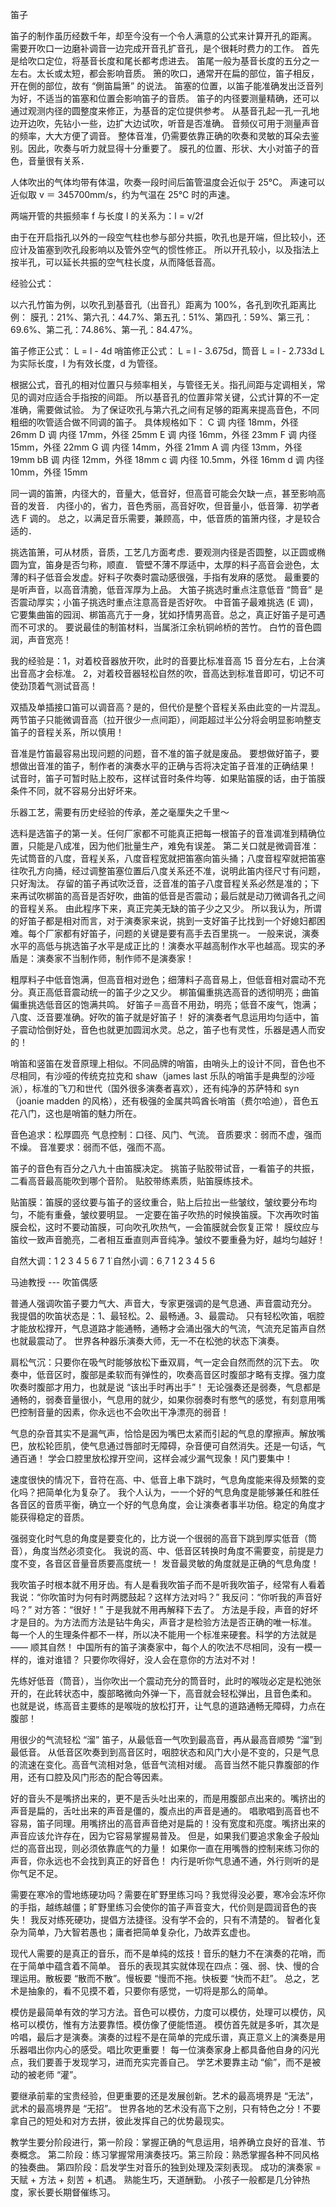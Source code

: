 笛子

笛子的制作虽历经数千年，却至今没有一个令人满意的公式来计算开孔的距离。
需要开吹口一边磨补调音一边完成开音孔扩音孔，是个很耗时费力的工作。
首先是给吹口定位，将基音长度和尾长都考虑进去。
笛尾一般为基音长度的五分之一左右。太长或太短，都会影响音质。
箫的吹口，通常开在扁的部位，笛子相反，开在側的部位，故有 “側笛扁箫” 的说法。
笛塞的位置，以笛子能准确发出泛音列为好，不适当的笛塞和位置会影响笛子的音质。
笛子的内径要测量精确，还可以通过观测内径的圆整度来修正，为基音的定位提供参考。
从基音孔起一孔一孔地边开边吹，先钻小一些，边扩大边试吹，听音是否准确。
音频仪可用于测量声音的频率，大大方便了调音。
整体音准，仍需要依靠正确的吹奏和灵敏的耳朵去鉴别。因此，吹奏与听力就显得十分重要了。
膜孔的位置、形状、大小对笛子的音色，音量很有关系．

人体吹出的气体均带有体温，吹奏一段时间后笛管温度会近似于 25℃。
声速可以近似取 v ＝ 345700mm/s，约为气温在 25℃ 时的声速。

两端开管的共振频率 f 与长度 l 的关系为：l = v/2f

由于在开启指孔以外的一段空气柱也参与部分共振，吹孔也是开端，但比较小，还应计及笛塞到吹孔段影响以及管外空气的惯性修正。
所以开孔较小，以及指法上按半孔，可以延长共振的空气柱长度，从而降低音高。

经验公式：

以六孔竹笛为例，以吹孔到基音孔（出音孔）距离为 100%，各孔到吹孔距离比例：
膜孔：21%、第六孔：44.7%、第五孔：51%、第四孔：59%、第三孔：69.6%、第二孔：74.86%、第一孔：84.47%。

笛子修正公式： L = l - 4d
哨笛修正公式： L = l - 3.675d，筒音 L = l - 2.733d
L 为实际长度，l 为有效长度，d 为管径。

根据公式，音孔的相对位置只与频率相关，与管径无关。指孔间距与定调相关，常见的调对应适合手指按的间距。
所以基音孔的位置非常关键，公式计算的不一定准确，需要做试验。
为了保证吹孔与第六孔之间有足够的距离来提高音色，不同粗细的吹管适合做不同调的笛子。
具体规格如下：
C 调 内径 18mm，外径 26mm
D 调 内径 17mm，外径 25mm
E 调 内径 16mm，外径 23mm
F 调 内径 15mm，外径 22mm
G 调 内径 14mm，外径 21mm
A 调 内径 13mm，外径 19mm
bB 调 内径 12mm，外径 18mm
c 调 内径 10.5mm，外径 16mm
d 调 内径 10mm，外径 15mm

同一调的笛箫，内径大的，音量大，低音好，但高音可能会欠缺一点，甚至影响高音的发音．
内径小的，省力，音色秀丽，高音好吹，但音量小，低音簿．初学者选 F 调的。
总之，以满足音乐需要，兼顾高，中，低音质的笛箫内径，才是较合适的．

挑选笛箫，可从材质，音质，工艺几方面考虑．要观测内径是否圆整，以正圆或椭圆为宜，笛身是否匀称，顺直．
管壁不薄不厚适中，太厚的料子高音会逊色，太薄的料子低音会发虚。好料子吹奏时震动感很强，手指有发麻的感觉。
最重要的是听声音，以高音清脆，低音浑厚为上品。
大笛子挑选时重点注意低音 “筒音” 是否震动厚实；小笛子挑选时重点注意高音是否好吹。
中音笛子最难挑选 (E 调)，它要集曲笛的园润、梆笛高亢于一身，犹如抒情男高音。总之，真正好笛子是可遇而不可求的。
要说最佳的制笛材料，当属浙江余杭铜岭桥的苦竹。
白竹的音色圆润，声音宽亮！

我的经验是：1，对着校音器放开吹，此时的音要比标准音高 15 音分左右，上台演出音高才会标准。
2，对着校音器轻松自然的吹，音高达到标准音即可，切记不可使劲顶着气测试音高！

双插及单插接口笛可以调音高？是的，但代价是整个音程关系由此变的一片混乱。
两节笛子只能微调音高（拉开很少一点间距），间距超过半公分将会明显影响整支笛子的音程关系，所以慎用！

音准是竹笛最容易出现问题的问题，音不准的笛子就是废品。
要想做好笛子，要想做出音准的笛子，制作者的演奏水平的正确与否将决定笛子音准的正确结果！
试音时，笛子可暂时贴上胶布，这样试音时条件均等．如果贴笛膜的话，由于笛膜条件不同，就不容易分出好坏来。

乐器工艺，需要有历史经验的传承，差之毫厘失之千里～

选料是选笛子的第一关。任何厂家都不可能真正把每一根笛子的音准调准到精确位置，只能是八成准，因为他们批量生产，难免有误差。
第二关口就是微调音准：先试筒音的八度，音程关系，八度音程宽就把笛塞向笛头捅；八度音程窄就把笛塞往吹孔方向捅，经过调整笛塞位置后八度关系还不准，说明此笛内径尺寸有问题，只好淘汰。
存留的笛子再试吹泛音，泛音准的笛子八度音程关系必然是准的；下来再试吹梆笛的高音是否好吹，曲笛的低音是否震动；最后就是动刀微调各孔之间的音程关系。
由此程序下来，真正完美无缺的笛子少之又少。
所以我认为，所谓的好笛子都是相对而言，对于演奏家来说，挑到一支好笛子比找到一个好媳妇都困难。每个厂家都有好笛子，问题的关键是要有高手去百里挑一。
一般来说，演奏水平的高低与挑选笛子水平是成正比的！演奏水平越高制作水平也越高。现实的矛盾是：演奏家不当制作师，制作师不是演奏家！

粗厚料子中低音饱满，但高音相对逊色；细薄料子高音易上，但低音相对震动不充分。真正高低音震动统一的笛子少之又少。
梆笛偏重挑选高音的透彻明亮；曲笛偏重挑选低音区的饱满共鸣。
好笛子＝高音不用劲，明亮；低音不废气，饱满；八度、泛音要准确。好吹的笛子就是好笛子！
好的演奏者气息运用均匀适中，笛子震动恰倒好处，音色也就更加圆润水灵。总之，笛子也有灵性，乐器是遇人而安的！

哨笛和竖笛在发音原理上相似。不同品牌的哨笛，由哨头上的设计不同，音色也不尽相同，有沙哑的传统克拉克和 shaw（james last 乐队的哨笛手是典型的沙哑派），标准的飞刀和世代（国外很多演奏者喜欢），还有纯净的苏萨特和 syn（joanie madden 的风格），还有极强的金属共鸣酋长哨笛（费尔哈迪），音色五花八门，这也是哨笛的魅力所在。

音色追求：松厚圆亮
气息控制：口径、风门、气流。
音质要求：弱而不虚，强而不燥。
音准要求：弱而不低，强而不高。

笛子的音色有百分之八九十由笛膜决定。
挑笛子贴胶带试音，一看笛子的共振，二看高音最高能吹到哪个音阶。
贴胶带练素质，贴笛膜练技术。

贴笛膜：笛膜的竖纹要与笛子的竖纹重合，贴上后拉出一些皱纹，皱纹要分布均匀，不能有重叠，皱纹要明显。
一定要在笛子吹热的时候换笛膜。下次再吹时笛膜会松，这时不要动笛膜，可向吹孔吹热气，一会笛膜就会恢复正常！
膜纹应与笛纹一致声音脆亮，二者相互垂直则声音纯净。皱纹不要重叠为好，越均匀越好！

自然大调：1 2 3 4 5 6 7 1̇
自然小调：6̣ 7 1 2 3 4 5 6

马迪教授 --- 吹笛偶感

普通人强调吹笛子要力气大、声音大，专家更强调的是气息通、声音震动充分。 我提倡的吹笛状态是：1、最轻松。2、最畅通。3、最震动。
只有轻松吹笛，咽腔才能放松撑开，气息道路才能通畅，通畅才会涌出强大的气流，气流充足笛声自然也就最震动了。
世界各种器乐演奏大师，无一不在松弛的状态下演奏。

肩松气沉：只要你在吸气时能够放松下垂双肩，气一定会自然而然的沉下去。
吹奏中，低音区时，腹部是柔软而有弹性的，吹奏高音区时腹部才略有支撑。强力度吹奏时腹部才用力，也就是说 “该出手时再出手”！
无论强奏还是弱奏，气息都是通畅的，弱奏音量很小，气息用的就少，如果你弱奏时有憋气的感觉，有刻意用嘴巴控制音量的因素，你永远也不会吹出干净漂亮的弱音！

气息的杂音其实不是漏气声，恰恰是因为嘴巴太紧而引起的气息的摩擦声。解放嘴巴，放松轮匝肌，使气息通过唇部时无障碍，杂音便可自然消失。还是一句话，气通百通！
学会口腔里放松撑开空间，这样会减少漏气现象！风门要集中！

速度很快的情况下，音符在高、中、低音上串下跳时，气息角度能来得及频繁的变化吗？把简单化为复杂了。
我个人认为，一一个好的气息角度是能够兼任和胜任各音区的音质平衡，确立一个好的气息角度，会让演奏者事半功倍。稳定的角度才能获得稳定的音质。

强弱变化时气息的角度是要变化的，比方说一个很弱的高音下跳到厚实低音（筒音），角度当然必须变化。
我说的高、中、低音区转换时角度不需要变，前提是力度不变，各音区音量音质要高度统一！
发音最灵敏的角度就是正确的气息角度！

我吹笛子时根本就不用牙齿。有人是看我吹笛子而不是听我吹笛子，经常有人看着我说：“你吹笛时为何有时两腮鼓起？这样方法对吗？”
我反问：“你听我的声音好吗？” 对方答：“很好！” 于是我就不用再解释下去了。
方法是手段，声音的好坏才是目的。为方法而方法是钻牛角尖，声音才是检验方法是否正确的唯一标准。
每一个人的生理条件都不一样，所以决不能用一个标准来硬套。科学的方法就是 —— 顺其自然！
中国所有的笛子演奏家中，每个人的吹法不尽相同，没有一模一样的，谁对谁错？
只要你吹得好，没人会在意你的方法对不对！

先练好低音（筒音），当你吹出一个震动充分的筒音时，此时的喉咙必定是松弛张开的，在此转状态中，腹部略微向外弹一下，高音就会轻松弹出，且音色柔和。
也就是说，练高音主要练的是喉咙的放松打开，让气息的道路通畅无障碍，力点在腹部！

用很少的气流轻松 “溜” 笛子，从最低音一气吹到最高音，再从最高音顺势 “溜”到最低音。
从低音区吹奏到到高音区时，咽腔状态和风门大小是不变的，只是气息的流速在变化。高音气流相对急，低音气流相对缓。
高音当然不能只靠腹部的作用，还有口腔及风门形态的配合等因素。

好的音头不是嘴挤出来的，更不是舌头吐出来的，而是用腹部点出来的。嘴挤出的声音是扁的，舌吐出来的声音是僵的，腹点出的声音是通的。
唱歌唱到高音也不容易，笛子同理。用嘴挤出的高音声音绝对是扁的！没有宽度和亮度。嘴挤出来的声音应该允许存在，因为它容易掌握易普及。
但是，如果我们要追求象金子般灿烂的高音出现，则必须依靠底气的力量！
如果你一直在用嘴唇的控制来练习你的声音，你永远也不会找到真正的好音色！
内行是听你气息通不通，外行则听的是你气足不足。

需要在寒冷的雪地练硬功吗？需要在旷野里练习吗？我觉得没必要，寒冷会冻坏你的手指，越练越僵；旷野里练习会使你的笛子声音变大，代价则是圆润音色的丧失！
我反对练死硬功，提倡方法捷径。没有学不会的，只有不清楚的。
智者化复杂为简单，乃大智若愚也；庸者把简单复杂化，乃故弄玄虚也。

现代人需要的是真正的音乐，而不是单纯的炫技！音乐的魅力不在演奏的花哨，而在于简单中蕴含着不简单。
音乐的表现其实就体现在四点：强、弱、快、慢的合理运用。散板要 “散而不散”。慢板要 “慢而不拖。快板要 “快而不赶”。
总之，艺术是抽象的，看不见摸不着，只要你有感觉，一切将是那么的简单。

模仿是最简单有效的学习方法。音色可以模仿，力度可以模仿，处理可以模仿，风格可以模仿，惟有方法要靠悟。模仿像了便能悟道。
模仿首先就是多听，其次是吟唱，最后才是演奏。演奏的过程不是在简单的完成乐谱，真正意义上的演奏是用乐器唱出你内心的感受。唱比吹更重要！
每一位演奏家身上都具备他自身的闪光点，我们要善于发现学习，进而充实完善自己。
学艺术要靠主动 “偷”，而不是被动的被老师 “灌”。

要继承前辈的宝贵经验，但更重要的还是发展创新。艺术的最高境界是 “无法”，武术的最高境界是 “无招”。
世界各地的艺术没有高下之别，只有特色之分！不要拿自己的短处和对方去拼，彼此发挥自己的优势最现实。

教学生要分阶段进行，第一阶段：掌握正确的气息运用，培养确立良好的音准、节奏概念。
第二阶段：练习掌握常用演奏技巧。第三阶段：熟悉掌握各种不同风格的独奏曲。
第四阶段：启发学生对音乐的独到处理及深刻表现。
成功的演奏家 = 天赋 + 方法 + 刻苦 + 机遇。
熟能生巧，天道酬勤。
小孩子一般都是几分钟热度，家长要长期督催练习。
